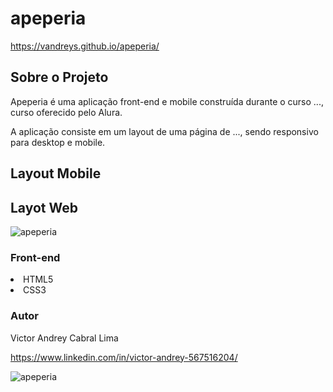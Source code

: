 # apeperia

https://vandreys.github.io/apeperia/

## Sobre o Projeto


Apeperia é uma aplicação front-end e mobile construída durante o curso ..., curso oferecido pelo Alura.

A aplicação consiste em um layout de uma página de ..., sendo responsivo para desktop e mobile.


## Layout Mobile


## Layot Web
![apeperia](https://user-images.githubusercontent.com/109192128/204017153-f5865d7c-5925-4106-a825-5ba6081e0268.PNG)


### Front-end

<lu>
  <li> HTML5
  <li> CSS3
  
### Autor
    
 Victor Andrey Cabral Lima
 
 https://www.linkedin.com/in/victor-andrey-567516204/
  

![apeperia](https://user-images.githubusercontent.com/109192128/204017153-f5865d7c-5925-4106-a825-5ba6081e0268.PNG)
